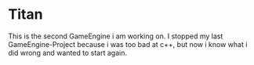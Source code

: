 # Titan

This is the second GameEngine i am working on.
I stopped my last GameEngine-Project because i was too bad at c++, but now i know what i did wrong and wanted to start again.
